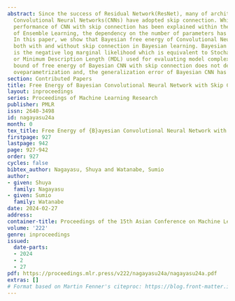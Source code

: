 ```yaml
---
abstract: Since the success of Residual Network(ResNet), many of architectures of
  Convolutional Neural Networks(CNNs) have adopted skip connection. While the generalization
  performance of CNN with skip connection has been explained within the framework
  of Ensemble Learning, the dependency on the number of parameters has not been revealed.
  In this paper, we show that Bayesian free energy of Convolutional Neural Network
  both with and without skip connection in Bayesian learning. Bayesian Free Energy
  is the negative log marginal likelihood which is equivalent to Stochastic Complexity
  or Minimum Description Length (MDL) used for evaluating model complexity. The upper
  bound of free energy of Bayesian CNN with skip connection does not depend on the
  oveparametrization and, the generalization error of Bayesian CNN has similar property.
section: Contributed Papers
title: Free Energy of Bayesian Convolutional Neural Network with Skip Connection
layout: inproceedings
series: Proceedings of Machine Learning Research
publisher: PMLR
issn: 2640-3498
id: nagayasu24a
month: 0
tex_title: Free Energy of {B}ayesian Convolutional Neural Network with Skip Connection
firstpage: 927
lastpage: 942
page: 927-942
order: 927
cycles: false
bibtex_author: Nagayasu, Shuya and Watanabe, Sumio
author:
- given: Shuya
  family: Nagayasu
- given: Sumio
  family: Watanabe
date: 2024-02-27
address:
container-title: Proceedings of the 15th Asian Conference on Machine Learning
volume: '222'
genre: inproceedings
issued:
  date-parts:
  - 2024
  - 2
  - 27
pdf: https://proceedings.mlr.press/v222/nagayasu24a/nagayasu24a.pdf
extras: []
# Format based on Martin Fenner's citeproc: https://blog.front-matter.io/posts/citeproc-yaml-for-bibliographies/
---
```

